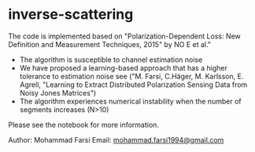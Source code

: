 # inverse-scattering

The code is implemented based on "Polarization-Dependent Loss: New Definition and Measurement Techniques, 2015" by NO ́E et al." 

- The algorithm is susceptible to channel estimation noise
- We have proposed a learning-based approach that has a higher tolerance to estimation noise see ("M. Farsi, C.Häger, M. Karlsson, E. Agrell, "Learning to Extract Distributed Polarization Sensing Data from Noisy Jones Matrices")
- The algorithm experiences numerical instability when the number of segments increases (N>10)

Please see the notebook for more information.

Author: Mohammad Farsi 
Email: mohammad.farsi1994@gmail.com

